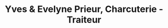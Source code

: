 ---
title: "Yves & Evelyne Prieur, Charcuterie - Traiteur"
url: /forges-les-eaux/yves-et-evelyne-prieur-charcuterie-traiteur/
shop: boucherie
---